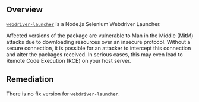 ## Overview
[`webdriver-launcher`](https://www.npmjs.com/package/webdriver-launcher) is a Node.js Selenium Webdriver Launcher.

Affected versions of the package are vulnerable to Man in the Middle (MitM) attacks due to downloading resources over an insecure protocol. Without a secure connection, it is possible for an attacker to intercept this connection and alter the packages received. In serious cases, this may even lead to Remote Code Execution (RCE) on your host server.

## Remediation
There is no fix version for `webdriver-launcher`.
